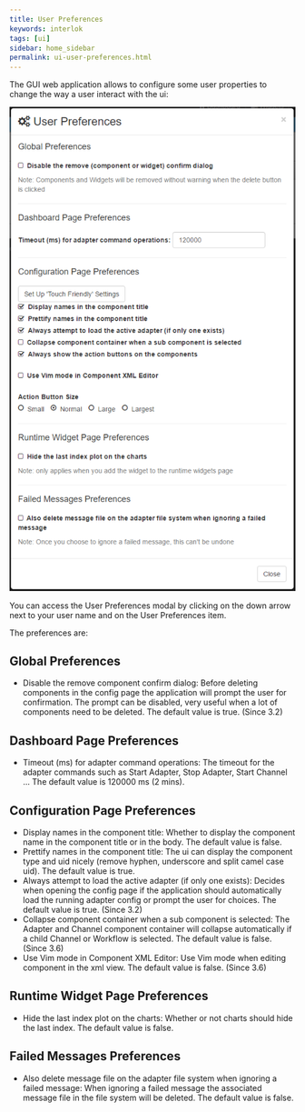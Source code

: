 ```yaml
---
title: User Preferences
keywords: interlok
tags: [ui]
sidebar: home_sidebar
permalink: ui-user-preferences.html
---
```


The GUI web application allows to configure some user properties to change the way a user interact with the ui:

![User Preferences](./images/ui-user-guide/user-preferences.png)

You can access the User Preferences modal by clicking on the down arrow next to your user name and on the User Preferences item.

The preferences are:

## Global Preferences ##
- Disable the remove component confirm dialog: Before deleting components in the config page the application will prompt the user for confirmation. The prompt can be disabled, very useful when a lot of components need to be deleted. The default value is true. (Since 3.2)

## Dashboard Page Preferences ##
 - Timeout (ms) for adapter command operations: The timeout for the adapter commands such as Start Adapter, Stop Adapter, Start Channel ... The default value is 120000 ms (2 mins).

## Configuration Page Preferences ##
 - Display names in the component title: Whether to display the component name in the component title or in the body. The default value is false.
 - Prettify names in the component title: The ui can display the component type and uid nicely (remove hyphen, underscore and split camel case uid). The default value is true.
 - Always attempt to load the active adapter (if only one exists): Decides when opening the config page if the application should automatically load the running adapter config or prompt the user for choices. The default value is true. (Since 3.2)
 - Collapse component container when a sub component is selected: The Adapter and Channel component container will collapse automatically if a child Channel or Workflow is selected. The default value is false. (Since 3.6)
 - Use Vim mode in Component XML Editor: Use Vim mode when editing component in the xml view. The default value is false. (Since 3.6)

## Runtime Widget Page Preferences ##
 - Hide the last index plot on the charts: Whether or not charts should hide the last index. The default value is false.
 
## Failed Messages Preferences ##
 - Also delete message file on the adapter file system when ignoring a failed message: When ignoring a failed message the associated message file in the file system will be deleted. The default value is false.